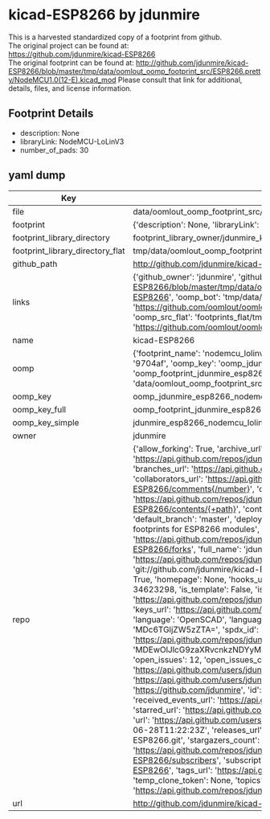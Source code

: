 # kicad-ESP8266 by jdunmire  
This is a harvested standardized copy of a footprint from github.  
The original project can be found at:  
https://github.com/jdunmire/kicad-ESP8266  
The original footprint can be found at:
http://github.com/jdunmire/kicad-ESP8266/blob/master/tmp/data/oomlout_oomp_footprint_src/ESP8266.pretty/NodeMCU1.0(12-E).kicad_mod
Please consult that link for additional, details, files, and license information.  
## Footprint Details
* description: None  
* libraryLink: NodeMCU-LoLinV3  
* number_of_pads: 30  
## yaml dump  
| Key | Value |  
| --- | --- |  
| file | data/oomlout_oomp_footprint_src/kicad-ESP8266/ESP8266.pretty/NodeMCU-LoLinV3.kicad_mod |  
| footprint | {'description': None, 'libraryLink': 'NodeMCU-LoLinV3', 'number_of_pads': 30} |  
| footprint_library_directory | footprint_library_owner/jdunmire_kicad-ESP8266 |  
| footprint_library_directory_flat | tmp/data/oomlout_oomp_footprint_src/footprints_flat/jdunmire_esp8266_nodemcu_lolinv3/working |  
| github_path | http://github.com/jdunmire/kicad-ESP8266/blob/master/tmp/data/oomlout_oomp_footprint_src/ESP8266.pretty/NodeMCU-LoLinV3.kicad_mod |  
| links | {'github_owner': 'jdunmire', 'github_repo_name': 'kicad-ESP8266', 'github_src': 'http://github.com/jdunmire/kicad-ESP8266/blob/master/tmp/data/oomlout_oomp_footprint_src/ESP8266.pretty/NodeMCU1.0(12-E).kicad_mod', 'github_src_repo': 'https://github.com/jdunmire/kicad-ESP8266', 'oomp_bot': 'tmp/data/oomlout_oomp_footprint_src/footprints/jdunmire_esp8266_nodemcu_lolinv3/working', 'oomp_bot_github': 'https://github.com/oomlout/oomlout_oomp_footprint_bot/tree/main/tmp/data/oomlout_oomp_footprint_src/footprints/jdunmire_esp8266_nodemcu_lolinv3/working', 'oomp_src_flat': 'footprints_flat/tmp/data/oomlout_oomp_footprint_src/footprints_flat/jdunmire_esp8266_nodemcu_lolinv3/working', 'oomp_src_flat_github': 'https://github.com/oomlout/oomlout_oomp_footprint_src/tree/main/tmp/data/oomlout_oomp_footprint_src/footprints_flat/jdunmire_esp8266_nodemcu_lolinv3/working'} |  
| name | kicad-ESP8266 |  
| oomp | {'footprint_name': 'nodemcu_lolinv3', 'library_name': 'esp8266', 'md5': '9704af96783e3a8e8541950acb639fb1', 'md5_10': '9704af9678', 'md5_5': '9704a', 'md5_6': '9704af', 'oomp_key': 'oomp_jdunmire_esp8266_nodemcu_lolinv3', 'oomp_key_extra': 'oomp_footprint_jdunmire_esp8266_nodemcu_lolinv3', 'oomp_key_full': 'oomp_footprint_jdunmire_esp8266_nodemcu_lolinv3_9704af', 'oomp_key_simple': 'jdunmire_esp8266_nodemcu_lolinv3', 'original_filename': 'data/oomlout_oomp_footprint_src/kicad-ESP8266/ESP8266.pretty/NodeMCU-LoLinV3.kicad_mod', 'owner_name': 'jdunmire'} |  
| oomp_key | oomp_jdunmire_esp8266_nodemcu_lolinv3 |  
| oomp_key_full | oomp_footprint_jdunmire_esp8266_nodemcu_lolinv3 |  
| oomp_key_simple | jdunmire_esp8266_nodemcu_lolinv3 |  
| owner | jdunmire |  
| repo | {'allow_forking': True, 'archive_url': 'https://api.github.com/repos/jdunmire/kicad-ESP8266/{archive_format}{/ref}', 'archived': False, 'assignees_url': 'https://api.github.com/repos/jdunmire/kicad-ESP8266/assignees{/user}', 'blobs_url': 'https://api.github.com/repos/jdunmire/kicad-ESP8266/git/blobs{/sha}', 'branches_url': 'https://api.github.com/repos/jdunmire/kicad-ESP8266/branches{/branch}', 'clone_url': 'https://github.com/jdunmire/kicad-ESP8266.git', 'collaborators_url': 'https://api.github.com/repos/jdunmire/kicad-ESP8266/collaborators{/collaborator}', 'comments_url': 'https://api.github.com/repos/jdunmire/kicad-ESP8266/comments{/number}', 'commits_url': 'https://api.github.com/repos/jdunmire/kicad-ESP8266/commits{/sha}', 'compare_url': 'https://api.github.com/repos/jdunmire/kicad-ESP8266/compare/{base}...{head}', 'contents_url': 'https://api.github.com/repos/jdunmire/kicad-ESP8266/contents/{+path}', 'contributors_url': 'https://api.github.com/repos/jdunmire/kicad-ESP8266/contributors', 'created_at': '2015-04-26T17:46:36Z', 'default_branch': 'master', 'deployments_url': 'https://api.github.com/repos/jdunmire/kicad-ESP8266/deployments', 'description': 'Schematic symbols and PCB footprints for ESP8266 modules', 'disabled': False, 'downloads_url': 'https://api.github.com/repos/jdunmire/kicad-ESP8266/downloads', 'events_url': 'https://api.github.com/repos/jdunmire/kicad-ESP8266/events', 'fork': False, 'forks': 143, 'forks_count': 143, 'forks_url': 'https://api.github.com/repos/jdunmire/kicad-ESP8266/forks', 'full_name': 'jdunmire/kicad-ESP8266', 'git_commits_url': 'https://api.github.com/repos/jdunmire/kicad-ESP8266/git/commits{/sha}', 'git_refs_url': 'https://api.github.com/repos/jdunmire/kicad-ESP8266/git/refs{/sha}', 'git_tags_url': 'https://api.github.com/repos/jdunmire/kicad-ESP8266/git/tags{/sha}', 'git_url': 'git://github.com/jdunmire/kicad-ESP8266.git', 'has_discussions': False, 'has_downloads': True, 'has_issues': True, 'has_pages': False, 'has_projects': True, 'has_wiki': True, 'homepage': None, 'hooks_url': 'https://api.github.com/repos/jdunmire/kicad-ESP8266/hooks', 'html_url': 'https://github.com/jdunmire/kicad-ESP8266', 'id': 34623298, 'is_template': False, 'issue_comment_url': 'https://api.github.com/repos/jdunmire/kicad-ESP8266/issues/comments{/number}', 'issue_events_url': 'https://api.github.com/repos/jdunmire/kicad-ESP8266/issues/events{/number}', 'issues_url': 'https://api.github.com/repos/jdunmire/kicad-ESP8266/issues{/number}', 'keys_url': 'https://api.github.com/repos/jdunmire/kicad-ESP8266/keys{/key_id}', 'labels_url': 'https://api.github.com/repos/jdunmire/kicad-ESP8266/labels{/name}', 'language': 'OpenSCAD', 'languages_url': 'https://api.github.com/repos/jdunmire/kicad-ESP8266/languages', 'license': {'key': 'other', 'name': 'Other', 'node_id': 'MDc6TGljZW5zZTA=', 'spdx_id': 'NOASSERTION', 'url': None}, 'merges_url': 'https://api.github.com/repos/jdunmire/kicad-ESP8266/merges', 'milestones_url': 'https://api.github.com/repos/jdunmire/kicad-ESP8266/milestones{/number}', 'mirror_url': None, 'name': 'kicad-ESP8266', 'network_count': 143, 'node_id': 'MDEwOlJlcG9zaXRvcnkzNDYyMzI5OA==', 'notifications_url': 'https://api.github.com/repos/jdunmire/kicad-ESP8266/notifications{?since,all,participating}', 'open_issues': 12, 'open_issues_count': 12, 'owner': {'avatar_url': 'https://avatars.githubusercontent.com/u/292867?v=4', 'events_url': 'https://api.github.com/users/jdunmire/events{/privacy}', 'followers_url': 'https://api.github.com/users/jdunmire/followers', 'following_url': 'https://api.github.com/users/jdunmire/following{/other_user}', 'gists_url': 'https://api.github.com/users/jdunmire/gists{/gist_id}', 'gravatar_id': '', 'html_url': 'https://github.com/jdunmire', 'id': 292867, 'login': 'jdunmire', 'node_id': 'MDQ6VXNlcjI5Mjg2Nw==', 'organizations_url': 'https://api.github.com/users/jdunmire/orgs', 'received_events_url': 'https://api.github.com/users/jdunmire/received_events', 'repos_url': 'https://api.github.com/users/jdunmire/repos', 'site_admin': False, 'starred_url': 'https://api.github.com/users/jdunmire/starred{/owner}{/repo}', 'subscriptions_url': 'https://api.github.com/users/jdunmire/subscriptions', 'type': 'User', 'url': 'https://api.github.com/users/jdunmire'}, 'private': False, 'pulls_url': 'https://api.github.com/repos/jdunmire/kicad-ESP8266/pulls{/number}', 'pushed_at': '2021-06-28T11:22:23Z', 'releases_url': 'https://api.github.com/repos/jdunmire/kicad-ESP8266/releases{/id}', 'size': 2864, 'ssh_url': 'git@github.com:jdunmire/kicad-ESP8266.git', 'stargazers_count': 436, 'stargazers_url': 'https://api.github.com/repos/jdunmire/kicad-ESP8266/stargazers', 'statuses_url': 'https://api.github.com/repos/jdunmire/kicad-ESP8266/statuses/{sha}', 'subscribers_count': 55, 'subscribers_url': 'https://api.github.com/repos/jdunmire/kicad-ESP8266/subscribers', 'subscription_url': 'https://api.github.com/repos/jdunmire/kicad-ESP8266/subscription', 'svn_url': 'https://github.com/jdunmire/kicad-ESP8266', 'tags_url': 'https://api.github.com/repos/jdunmire/kicad-ESP8266/tags', 'teams_url': 'https://api.github.com/repos/jdunmire/kicad-ESP8266/teams', 'temp_clone_token': None, 'topics': [], 'trees_url': 'https://api.github.com/repos/jdunmire/kicad-ESP8266/git/trees{/sha}', 'updated_at': '2023-09-24T11:10:12Z', 'url': 'https://api.github.com/repos/jdunmire/kicad-ESP8266', 'visibility': 'public', 'watchers': 436, 'watchers_count': 436, 'web_commit_signoff_required': False} |  
| url | http://github.com/jdunmire/kicad-ESP8266 |  

